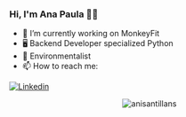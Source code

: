 ### Hi, I'm Ana Paula 👋😄

- 🔭 I’m currently working on MonkeyFit
- 🖥 Backend Developer specialized Python
- 🌱 Environmentalist 
- 📫 How to reach me: 
<!-- **anisantillans** is a ✨ _special_ ✨  repository because its `README.md` (this file) appears on your GitHub profile.  -->
[![Linkedin](https://img.shields.io/badge/LinkedIn-Ana_Paula_Santillan-blue?style=flat-square&logo=Linkedin&logoColor=white)](https://www.linkedin.com/in/anasantillan17/)
<p align="center"> <img src="https://github-readme-stats.vercel.app/api?username=anisantillans&show_icons=true" alt="anisantillans"/> </p> 
